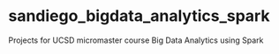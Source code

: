 # sandiego_bigdata_analytics_spark
Projects for UCSD micromaster course Big Data Analytics using Spark
